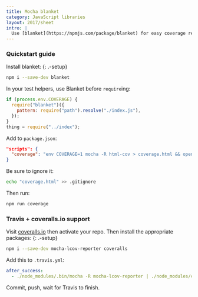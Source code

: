 ```yaml
---
title: Mocha blanket
category: JavaScript libraries
layout: 2017/sheet
intro: |
  Use [blanket](https://npmjs.com/package/blanket) for easy coverage reporting for Mocha JavaScript tests.
---
```


### Quickstart guide

Install blanket:
{: .-setup}

```bash
npm i --save-dev blanket
```

In your test helpers, use Blanket before `require`ing:

```js
if (process.env.COVERAGE) {
  require("blanket")({
    pattern: require("path").resolve("./index.js"),
  });
}
thing = require("../index");
```

Add to `package.json`:

```json
"scripts": {
  "coverage": "env COVERAGE=1 mocha -R html-cov > coverage.html && open coverage.html"
}
```

Be sure to ignore it:

```bash
echo "coverage.html" >> .gitignore
```

Then run:

```bash
npm run coverage
```

### Travis + coveralls.io support

Visit [coveralls.io] then activate your repo. Then install the appropriate packages:
{: .-setup}

```bash
npm i --save-dev mocha-lcov-reporter coveralls
```

Add this to `.travis.yml`:

```yml
after_success:
  - ./node_modules/.bin/mocha -R mocha-lcov-reporter | ./node_modules/coveralls/bin/coveralls.js
```

Commit, push, wait for Travis to finish.

[blanket]: https://www.npmjs.org/package/blanket
[coveralls.io]: http://coveralls.io
